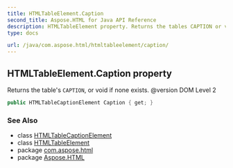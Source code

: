 ```yaml
---
title: HTMLTableElement.Caption
second_title: Aspose.HTML for Java API Reference
description: HTMLTableElement property. Returns the tables CAPTION or void if none exists. version DOM Level 2
type: docs

url: /java/com.aspose.html/htmltableelement/caption/
---
```

## HTMLTableElement.Caption property

Returns the table's `CAPTION`, or void if none exists. @version DOM Level 2

```java
public HTMLTableCaptionElement Caption { get; }
```

### See Also

* class [HTMLTableCaptionElement](../../htmltablecaptionelement/)
* class [HTMLTableElement](../)
* package [com.aspose.html](../../../com.aspose.html/)
* package [Aspose.HTML](../../../)
